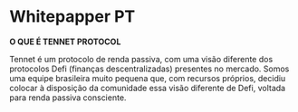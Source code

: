 # Whitepapper PT

**O QUE É TENNET PROTOCOL**

Tennet é um protocolo de renda passiva, com uma visão diferente dos protocolos Defi (finanças descentralizadas) presentes no mercado. Somos uma equipe brasileira muito pequena que, com recursos próprios, decidiu colocar à disposição da comunidade essa visão diferente de Defi, voltada para renda passiva consciente.
